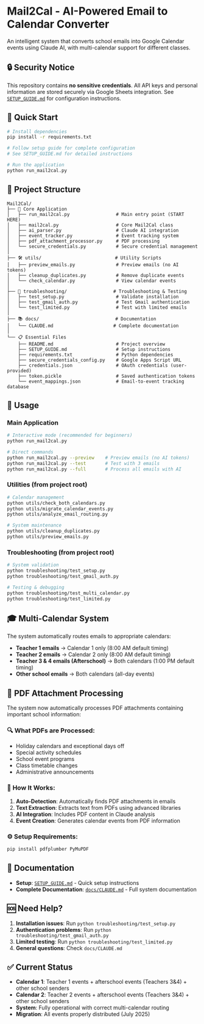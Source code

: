 # Mail2Cal - AI-Powered Email to Calendar Converter

An intelligent system that converts school emails into Google Calendar events using Claude AI, with multi-calendar support for different classes.

## 🔒 Security Notice

This repository contains **no sensitive credentials**. All API keys and personal information are stored securely via Google Sheets integration. See [`SETUP_GUIDE.md`](SETUP_GUIDE.md) for configuration instructions.

## 🚀 Quick Start

```bash
# Install dependencies
pip install -r requirements.txt

# Follow setup guide for complete configuration
# See SETUP_GUIDE.md for detailed instructions

# Run the application
python run_mail2cal.py
```

## 📁 Project Structure

```
Mail2Cal/
├── 📄 Core Application
│   ├── run_mail2cal.py                 # Main entry point (START HERE)
│   ├── mail2cal.py                     # Core Mail2Cal class
│   ├── ai_parser.py                    # Claude AI integration
│   ├── event_tracker.py                # Event tracking system
│   ├── pdf_attachment_processor.py     # PDF processing
│   └── secure_credentials.py           # Secure credential management
│
├── 🛠️ utils/                           # Utility Scripts
│   ├── preview_emails.py               # Preview emails (no AI tokens)
│   ├── cleanup_duplicates.py           # Remove duplicate events
│   └── check_calendar.py               # View calendar events
│
├── 🔧 troubleshooting/                 # Troubleshooting & Testing
│   ├── test_setup.py                   # Validate installation
│   ├── test_gmail_auth.py              # Test Gmail authentication
│   └── test_limited.py                 # Test with limited emails
│
├── 📚 docs/                            # Documentation
│   └── CLAUDE.md                      # Complete documentation
│
└── 📋 Essential Files
    ├── README.md                       # Project overview
    ├── SETUP_GUIDE.md                  # Setup instructions  
    ├── requirements.txt                # Python dependencies
    ├── secure_credentials_config.py    # Google Apps Script URL
    ├── credentials.json                # OAuth credentials (user-provided)
    ├── token.pickle                    # Saved authentication tokens
    └── event_mappings.json             # Email-to-event tracking database
```

## 🎯 Usage

### Main Application
```bash
# Interactive mode (recommended for beginners)
python run_mail2cal.py

# Direct commands
python run_mail2cal.py --preview    # Preview emails (no AI tokens)
python run_mail2cal.py --test       # Test with 3 emails
python run_mail2cal.py --full       # Process all emails with AI
```

### Utilities (from project root)
```bash
# Calendar management
python utils/check_both_calendars.py
python utils/migrate_calendar_events.py
python utils/analyze_email_routing.py

# System maintenance
python utils/cleanup_duplicates.py
python utils/preview_emails.py
```

### Troubleshooting (from project root)
```bash
# System validation
python troubleshooting/test_setup.py
python troubleshooting/test_gmail_auth.py

# Testing & debugging
python troubleshooting/test_multi_calendar.py
python troubleshooting/test_limited.py
```

## 🎓 Multi-Calendar System

The system automatically routes emails to appropriate calendars:

- **Teacher 1 emails** → Calendar 1 only (8:00 AM default timing)
- **Teacher 2 emails** → Calendar 2 only (8:00 AM default timing)
- **Teacher 3 & 4 emails (Afterschool)** → Both calendars (1:00 PM default timing)
- **Other school emails** → Both calendars (all-day events)

## 📄 PDF Attachment Processing

The system now automatically processes PDF attachments containing important school information:

### 🔍 **What PDFs are Processed:**
- Holiday calendars and exceptional days off
- Special activity schedules  
- School event programs
- Class timetable changes
- Administrative announcements

### 🤖 **How It Works:**
1. **Auto-Detection**: Automatically finds PDF attachments in emails
2. **Text Extraction**: Extracts text from PDFs using advanced libraries
3. **AI Integration**: Includes PDF content in Claude analysis
4. **Event Creation**: Generates calendar events from PDF information

### ⚙️ **Setup Requirements:**
```bash
pip install pdfplumber PyMuPDF
```

## 📖 Documentation

- **Setup**: [`SETUP_GUIDE.md`](SETUP_GUIDE.md) - Quick setup instructions
- **Complete Documentation**: [`docs/CLAUDE.md`](docs/CLAUDE.md) - Full system documentation

## 🆘 Need Help?

1. **Installation issues**: Run `python troubleshooting/test_setup.py`
2. **Authentication problems**: Run `python troubleshooting/test_gmail_auth.py` 
3. **Limited testing**: Run `python troubleshooting/test_limited.py`
4. **General questions**: Check `docs/CLAUDE.md`

## ✅ Current Status

- **Calendar 1**: Teacher 1 events + afterschool events (Teachers 3&4) + other school senders
- **Calendar 2**: Teacher 2 events + afterschool events (Teachers 3&4) + other school senders
- **System**: Fully operational with correct multi-calendar routing
- **Migration**: All events properly distributed (July 2025)